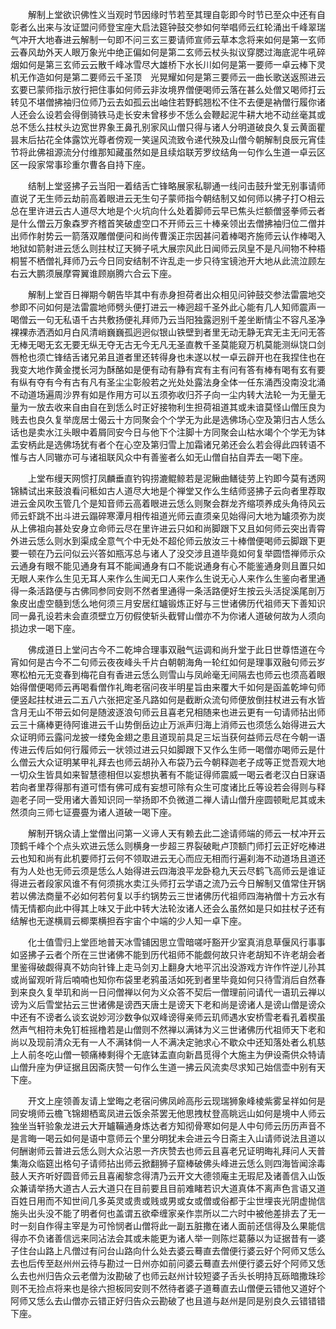 <!-- { "loadSidebar": true } -->
　　解制上堂欲识佛性义当观时节因缘时节若至其理自彰即今时节已至众中还有自彰者么出来与汝证盟问师登宝座大启法筵钟鼓交参如何举唱师云红轮涌出千峰翠瑞气冲开大地春进云解制一句即不问三玄三要请师宣师云草本念将来如何是第一玄师云春风劫外天人眼万象光中绝正偏如何是第二玄师云杖头拟议穿腮过海底泥牛吼碎烟如何是第三玄师云云散千峰冰雪尽大雄桥下水长川如何是第一要师一卓云棒下灵机无作造如何是第二要师云千圣顶　光晃耀如何是第三要师云一曲长歌送返照进云玄要已蒙师指示放行把住事如何师云非汝境界僧便喝师云落在甚么处僧又喝师打云转见不堪僧拂袖归位师乃云去如孤云出岫住若野鹤翘松不住不去便是衲僧行履你诸人还会么设若会得倒骑铁马走长安未曾移步不恁么会鞭起泥牛耕大地不动丝毫其或总不恁么拄杖头边宽世界象王鼻孔别家风山僧只得与诸人分明道破良久复云黄面瞿昙末后拈花全体露饮光尊者傍观一笑逞风流致令递代殃及山僧今朝解制良辰元宵佳节将此佛祖源流分付维那知藏虽然如是且续焰联芳罗纹结角一句作么生道一卓云区区一段家常事珍重尔曹各自持下座。

　　结制上堂竖拂子云当阳一着结舌亡锋略展家私聊通一线问击鼓升堂无别事请师直说了无生师云劫前高着眼进云无生句子蒙师指今朝结制又如何师以拂子打○相云总在里许进云古人道尽大地是个火坑向什么处着脚师云早已焦头烂额僧竖拳师云者是什么僧云万象森罗齐稽首笑破虚空口不开师云三十棒亲领出去僧拂袖归位二僧并出师作射势云一箭落双雕僧便问和尚传曹溪正宗因甚问着棒喝齐施师云认作棒喝入地狱如箭射进云恁么则拄杖辽天狮子吼大展宗风此日闻师云凤皇不是凡间物不种梧桐誓不栖僧礼拜师乃云今日同安结制不许乱走一步只待宝镜池开大地从此流泣顾左右云大鹏须展摩霄翼谁顾崩腾六合云下座。

　　解制上堂百日禅期今朝告毕其中有赤身担荷者出众相见问钟鼓交参法雷震地交参即不问如何是法雷震地师劈头便打进云一棒迥超千圣外此心能有几人知师震声一喝僧云一句无私语千古共敷扬便礼拜师乃云当阳独露迥别千差坐断情尘不容凡圣净裸裸赤洒洒如月白风清峭巍巍孤迥迥似银山铁壁到者里无动无静无宾无主无问无答无棒无喝无玄无要无纵无夺无古无今无凡无圣直教千圣莫能窥万机莫能测纵饶口剑唇枪也须亡锋结舌诸兄弟且道者里还转得身也未遂以杖一卓云辟开也在我捏住也在我变大地作黄金搅长河为酥酪如是便有动有静有宾有主有问有答有棒有喝有玄有要有纵有夺有今有古有凡有圣尘尘彰般若之光处处露法身全体一任东涌西没南没北涌不动道场遍周沙界有如是作用方可以五须弥收归芥子向一尘内转大法轮一为无量无量为一放去收来自由自在到恁么时正好接物利生担荷祖道其或未谙莫怪山僧压良为贱去也良久复举庞居士偈云十方同聚会个个学无为此是选佛场心空及第归古人恁么话也是卖水江头眼中着屑同安今日与他下个注脚十方同聚会山枯水竭个个学无为钵盂安柄此是选佛场犹有者个在心空及第归雪上加霜诸兄弟还会么若会得此四转语不惟与古人同辙亦可与诸祖联风众中有善鉴者么如无山僧自拈自弄去一喝下座。

　　上堂布缦天网惯打凤麟垂直钓钩捞漉鲲鲸若是泥鳅曲鳝徒劳上钓即今莫有透网锦鳞试出来鼓浪看问秪如古人道尽大地是个禅堂又作么生结师竖拂子云向者里荐取进云金风吹玉管几个是知音师云高着眼进云恁么则聚会群龙齐缩项养成头角待风云师云虾跳不出斗进云蹋碎寒潭月相传祖道光师云直须亲见始得问大地为罏须弥为炭从上佛祖向甚处安身立命师云尽在里许进云只如和尚脚跟下又且如何师云突出青霄外进云恁么则水到渠成全意气个中无处不超伦师云放汝三十棒僧便喝师云脚跟下更要一顿在乃云问似云兴答如瓶泻总与诸人了没交涉且道毕竟如何复举圆悟禅师示众云通身有眼不能见通身有耳不能闻通身有口不能说通身有心不能鉴通身则且置只如无眼人来作么生见无耳人来作么生闻无口人来作么生说无心人来作么生鉴向者里通得一条活路便与古佛同参同安则不然者里通得一条活路便好生按云头活捉溪尾剖万象皮出虚空髓到恁么地何须三月安居红罏锻炼正好与三世诸佛历代祖师天下善知识同一鼻孔设若未会直须壁立万仞假使斩头截臂山僧亦不为你诸人道破何故为人须向损边求一喝下座。

　　佛成道日上堂问古今不二乾坤合理事双融气运调和尚升堂于此日世尊悟道在今宵如何是古今不二句师云夜夜峰头千片白朝朝海角一轮红如何是理事双融句师云岁寒松柏元无变春到梅花自有香进云恁么则雪山与凤岭毫无间隔去也师云也须高着眼始得僧便喝师云再喝看僧作礼晦老宿问夜半明星旨由来覆大千如何是函盖乾坤句师便竖起拄杖进云二五八六张把定圣凡路如何是截断众流句师便放倒拄杖进云有水皆含月无山不带云如何是随波逐浪句师云且喜老兄相随来也进云更有一句请师拈出师云三十痛棒更待阿谁进云千山势倒岳边止万派声归海上消师云也须恁么始得进云大众证明师云露问龙披一缕免金翅之患且道现前具足三坛当获何益师云尽在今朝一语传进云传后如何行履师云一状领过进云只如脚跟下又作么生师一喝僧亦喝师云是什么僧云大众证明某甲礼拜去也师云胡孙入布袋乃云今朝释迦老子成等正觉吾观大地一切众生皆具如来智慧德相但以妄想执著有不能证得师震威一喝云者老汉白日寐语若向者里荐得那有道可悟有佛可成有妄想可除有众生可度诸比丘等设若会得则与释迦老子同一受用诸大善知识同一举扬即不负微道二禅人请山僧升座圆顿毗尼其或未然须向三师七证亹亹为诸人道破一喝下座。

　　解制开锅众请上堂僧出问第一义谛人天有赖去此二途请师端的师云一杖冲开云顶鹤千峰个个点头欢进云恁么则横身一步超三界裂破毗卢顶额门师打云正好吃棒进云也知和尚有此机要师打云何不领取进云无心而应无相而行遍刹海不动道场且道还有为人处也无师云须是恁么人始得进云四海浪平龙卧稳九天云尽鹤飞高师云是谁证得进云者段家风谁不有何须挑水卖江头师打云学语之流乃云今日解制又值常住开锅若以佛法商量不必如何若何复以手约锅势云三世诸佛历代祖师四海衲僧十方云水有情无情都向此中得其上味又于此中转大法轮汝诸人还会么虽然如是只如拄杖子还有结解也无遂横肩云楖栗横担吞宇宙个中端的少人知一卓下座。

　　化士值雪归上堂匝地普天冰雪铺因思立雪暗嗟吁豁开少室真消息草偃风行事事如竖拂子云者个所在三世诸佛不能到历代祖师不能觑何故只许老胡知不许老胡会者里鉴得破觑得真不妨向针锋上走马剑刃上翻身大地平沉出没游戏方许作忤逆儿孙其或尚留观听背后喃喃也知你布袋里老鸦虽活如死到者里毕竟如何只待雪消后自然春到来良久复举玑和尚一日问僧禅以何为义众答不契后一僧理前问请代一语玑云禅以谤为义后雪堂拈云三世诸佛是谤西天唐土是谤天下老和尚是谤诸人是谤山僧是谤众中还有不谤者么谈玄说妙河沙数争似双峰谤得亲师云玑师遇水安桥雪老看孔着楔虽然声气相符未免钉桩摇橹若是山僧则不然禅以满钵为义三世诸佛历代祖师天下老和尚以及现前清众无有一人不满钵倘一人不满决定驰求心不歇众中还知落处者么机慈上人前冬吃山僧一顿痛棒剩得个无底钵盂直向新昌觅得个大施主为伊设斋供众特请山僧升座为伊证据且因斋庆赞一句作么生道一拂云风流卖尽求知己始信壶中别有天下座。

　　开文上座领善友请上堂晦之老宿问佛凤岭高彤云现瑞狮象峰棱紫雾呈祥如何是同安境师云檐飞锦翅栖鸾凤进云饭余茶罢无他思拽杖登高眺远山如何是境中人师云独坐当轩验象龙进云大开罏鞴通身炼达者方知彻骨寒如何是人中句师云历历声音不是言晦一喝云如何是语中意师云个里分明犹未会进云今日斋主入山请师说法且道以何酬谢师云普进云恁么则大众沾恩一齐庆赞去也师云且喜老兄证明晦礼拜问人天普集海众临筵出格句子请师拈出师云掀翻狮子窟棒破佛头峰进云恁么则四海皆闻涂毒鼓人天齐听好圆音师云且喜阇黎念得清乃云开文大德领庵主无瑕尼及诸善信入山饭众兼请举扬大道古人云大道只在目前要且目前难睹若识大道真体不离声色言语又道百姓日用而不知世间几多英灵或贵或贱或男或女或僧或俗都于尘世埋丧光阴虚抛信施头出头没不能了明者何也盖谓五欲牵缠家亲作祟所以二六时中被他差排去了无一时一刻自作得主宰是为可怜悯者山僧将此一副五脏撒在诸人面前还信得及么果能信得亦不负诸善信远来同沾法会其或未能更为诸人举一则陈烂葛藤以为证据昔有一婆子住台山路上凡僧过有问台山路向什么处去婆云蓦直去僧便行婆云好个阿师又恁么去也后传至赵州州云待与勘过一日州亦如前问婆云蓦直去州便行婆云好个阿师又恁么去也州归告众云老僧为汝勘破了也师云赵州计较短婆子舌头长明持瓦砾暗撒珠珍则不无捡点将来也是徐六担板同安则不然待者婆子道蓦直去山僧便云错他又道好个阿师又恁么去山僧亦云错正好归告众云勘破了也且道与赵州是同是别良久云错错错下座。

